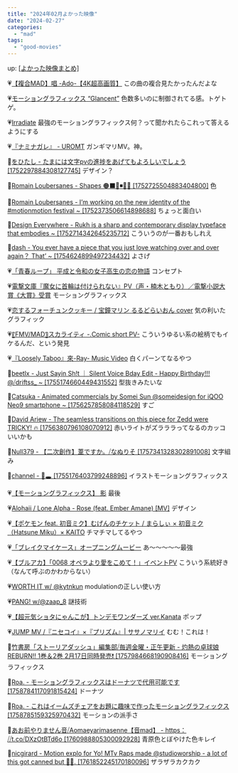 ```yaml
---
title: "2024年02月よかった映像"
date: "2024-02-27"
categories: 
  - "mad"
tags: 
  - "good-movies"
---
```


<!--more-->

up: [\[よかった映像まとめ\]](https://www.alinco.shop/mad/good-movies/)

💗[【複合MAD】唱 -Ado-【4K超高画質】](https://youtu.be/f6vrZJqgctc) この曲の複合見たかったんだよな

💗[モーショングラフィックス &ldquo;Glancent&rdquo;](https://youtu.be/ot8oo1Dvh_k) 色数多いのに制御されてる感。トゲトゲ。

💗[Irradiate](https://youtu.be/Ie0RVFHAgtQ) 最強のモーショングラフィックス何？って聞かれたらこれって答えるようにする

💗[『ナミナガレ』 - UROMT](https://youtu.be/LS0lcPpgUIc) ガンギマリMV。神。

💙[をひたし - たまには文字pvの進捗をあげてもよろしいでしょう \[1752297884308127745\]](https://twitter.com/i/status/1752297982337388672) デザイン？

💙[Romain Loubersanes - Shapes 🟠⬛️🔹◾️🔶🔵 \[1752725504883404800\]](https://twitter.com/i/status/1752725905460383912) 色

💙[Romain Loubersanes - I&rsquo;m working on the new identity of the #motionmotion festival ~ \[1752373506614898688\]](https://twitter.com/i/status/1752373861398491611) ちょっと面白い

💙[Design Everywhere - Rukh is a sharp and contemporary display typeface that embodies ~ \[1752714342645235712\]](https://twitter.com/i/status/1752714949816885615) こういうのが一番おもしれえ

💙[dash - You ever have a piece that you just love watching over and over again？ That&rsquo; ~ \[1754624899497234432\]](https://twitter.com/i/status/1754626091619107206) よさげ

💗[「青春ループ」 平成と令和の女子高生の恋の物語](https://youtu.be/srN31TJnYfU) コンセプト

💗[電撃文庫『魔女に首輪は付けられない』PV（声・楠木ともり）／電撃小説大賞《大賞》受賞](https://youtu.be/FhnLbX3PD4Q) モーショングラフィックス

💗[恋するフォーチュンクッキー / 宝鐘マリン るるどらいおん cover](https://youtu.be/yilQ3KUhEpo) 気の利いたグラフィック

💗[〖FMV/MAD〗スカライティ -.Comic short PV-](https://youtu.be/ajpHpPBfNMk) こういうゆるい系の絵柄でもイケるんだ、という発見

💗[『Loosely Taboo』來-Ray- Music Video](https://youtu.be/06NbcGnkjK0) 白くパーンてなるやつ

💙[beetlx - Just Sayin Sh!t ｜ Silent Voice Bday Edit - Happy Birthday!!! @⧸driftss\_ ~ \[1755174660449431552\]](https://twitter.com/i/status/1755250816100057454) 型抜きみたいな

💙[Catsuka - Animated commercials by Somei Sun @someidesign for iQOO Neo9 smartphone ~ \[1756257858084118529\]](https://twitter.com/i/status/1756258019430568148) すご

💙[David Ariew - The seamless transitions on this piece for Zedd were TRICKY! 🔥 \[1756380796108070912\]](https://twitter.com/i/status/1756381353996652859) 赤いライトがズラララってなるのカッコいいかも

💙[Null379 - 【二次創作】葦ですか。⧸なぬりそ \[1757341328302891008\]](https://twitter.com/i/status/1757341353946841473) 文字組み

💙[channel - 🐰🕳️ \[1755176403799248896\]](https://twitter.com/i/status/1755177189879021939) イラストモーショングラフィックス

💗[【モーショングラフィックス】 影](https://youtu.be/W9uBD8Mr66c) 最後

💗[Alohaii / Lone Alpha - Rose (feat. Ember Amane) \[MV\]](https://youtu.be/tXXRM5kqpwo) デザイン

💗[【ポケモン feat. 初音ミク】むげんのチケット / まらしぃ × 初音ミク（Hatsune Miku）× KAITO](https://youtu.be/k7Y30h8S7Uw) チマチマしてるやつ

💗[「ブレイクマイケース」オープニングムービー](https://youtu.be/M89J8t2yuEo) あ〜〜〜〜〜最強

💗[【ブルアカ】「0068 オペラより愛をこめて！」イベントPV](https://youtu.be/IvlRxk5FRqc) こういう系統好き（なんて呼ぶのかわからない）

💗[WORTH IT w/ @kytnkun](https://youtu.be/nmUoEnsyLLY) modulationの正しい使い方

💗[PANG! w/@zaap\_8](https://youtu.be/DvcO3xxrlPg) 謎技術

💗[【超元気ショタにゃんこが】トンデモワンダーズ ver.Kanata](https://youtu.be/TiHfzc3Pwqk) ポップ

💗[JUMP MV /『ニセコイ』×『プリズム』| ササノマリイ](https://youtu.be/j2XnTjH55TY) むむ！これは！

💙[竹書房「ストーリアダッシュ」編集部⧸毎週金曜・正午更新 - 灼熱の卓球娘 REBURN!! 1巻＆2巻 2月17日同時発売❗ \[1757984668190908416\]](https://twitter.com/i/status/1757993139162489011) モーショングラフィックス

💙[Roa. - モーショングラフィックスはドーナツで代用可能です \[1758784117091815424\]](https://twitter.com/i/status/1758784233622077769) ドーナツ

💙[Roa. - これはイームズチェアをお題に趣味で作ったモーショングラフィックス \[1758785159325970432\]](https://twitter.com/i/status/1758785216586699148) モーションの派手さ

💙[あお前やりません音⧸Aomaeyarimasenne【音mad】 - https：⧸⧸t.co⧸DXzOtBTd6o \[1760988805300092928\]](https://twitter.com/i/status/1760988898292048216) 青原色とぼやけた色キレイ

💙[nicgirard - Motion explo for Yo! MTv Raps made @studioworship - a lot of this got canned but 🤷‍♂️. \[1761852245170180096\]](https://twitter.com/i/status/1761852355560001769) ザラザラカクカク
